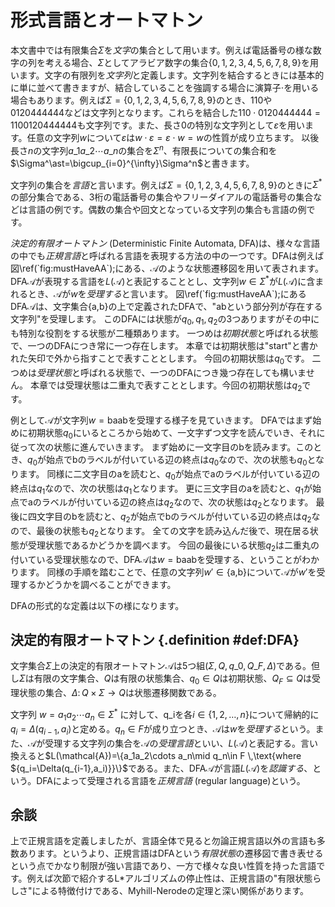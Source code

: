 # 形式言語とオートマトン

本文書中では有限集合$\Sigma$を*文字*の集合として用います。例えば電話番号の様な数字の列を考える場合、$\Sigma$としてアラビア数字の集合$\{0,1,2,3,4,5,6,7,8,9\}$を用います。文字の有限列を*文字列*と定義します。文字列を結合するときには基本的に単に並べて書きますが、結合していることを強調する場合に演算子$\cdot$を用いる場合もあります。例えば$\Sigma=\{0,1,2,3,4,5,6,7,8,9\}$のとき、$110$や$0120444444$などは文字列となります。これらを結合した$110\cdot 0120444444=1100120444444$も文字列です。また、長さ0の特別な文字列として$\varepsilon$を用います。任意の文字列$w$について$\varepsilon$は$w\cdot\varepsilon=\varepsilon\cdot w=w$の性質が成り立ちます。
以後長さ$n$の文字列$a\_1a\_2\cdots a\_n$の集合を$\Sigma^n$、有限長についての集合和を$\Sigma^\ast=\bigcup_{i=0}^{\infty}\Sigma^n$と書きます。

文字列の集合を*言語*と言います。例えば$\Sigma=\{0,1,2,3,4,5,6,7,8,9\}$のときに$\Sigma^\ast$の部分集合である、3桁の電話番号の集合やフリーダイアルの電話番号の集合などは言語の例です。偶数の集合や回文となっている文字列の集合も言語の例です。

*決定的有限オートマトン* (Deterministic Finite Automata, DFA)は、様々な言語の中でも*正規言語*と呼ばれる言語を表現する方法の中の一つです。DFAは例えば図\\ref(\`fig:mustHaveAA\`);にある、$\mathcal{A}$のような状態遷移図を用いて表されます。
DFA$\mathcal{A}$が表現する言語を$L(\mathcal{A})$と表記することとし、文字列$w\in\Sigma^\ast$が$L(\mathcal{A})$に含まれるとき、$\mathcal{A}$が$w$を*受理する*と言います。
図\\ref(\`fig:mustHaveAA\`);にあるDFA$\mathcal{A}$は、文字集合$\{\text{a,b}\}$の上で定義されたDFAで、"abという部分列が存在する文字列"を受理します。
このDFAには状態が$q_0,q_1,q_2$の3つありますがその中にも特別な役割をする状態が二種類あります。
一つめは*初期状態*と呼ばれる状態で、一つのDFAにつき常に一つ存在します。
本章では初期状態は"start"と書かれた矢印で外から指すことで表すこととします。
今回の初期状態は$q_0$です。
二つめは*受理状態*と呼ばれる状態で、一つのDFAにつき幾つ存在しても構いません。
本章では受理状態は二重丸で表すこととします。今回の初期状態は$q_2$です。

例として$\mathcal{A}$が文字列$w=\text{baab}$を受理する様子を見ていきます。
DFAではまず始めに初期状態$q_0$にいるところから始めて、一文字ずつ文字を読んでいき、それに従って次の状態に進んでいきます。
まず始めに一文字目のbを読みます。このとき、$q_0$が始点でbのラベルが付いている辺の終点は$q_0$なので、次の状態も$q_0$となります。
同様に二文字目のaを読むと、$q_0$が始点でaのラベルが付いている辺の終点は$q_1$なので、次の状態は$q_1$となります。
更に三文字目のaを読むと、$q_1$が始点でaのラベルが付いている辺の終点は$q_2$なので、次の状態は$q_2$となります。
最後に四文字目のbを読むと、$q_2$が始点でbのラベルが付いている辺の終点は$q_2$なので、最後の状態も$q_2$となります。
全ての文字を読み込んだ後で、現在居る状態が受理状態であるかどうかを調べます。
今回の最後にいる状態$q_2$は二重丸の付いている受理状態なので、DFA$\mathcal{A}$は$w=\text{baab}$を受理する、ということがわかります。
同様の手順を踏むことで、任意の文字列$w'\in\{\text{a,b}\}$について$\mathcal{A}$が$w'$を受理するかどうかを調べることができます。

DFAの形式的な定義は以下の様になります。

## 決定的有限オートマトン {.definition #def:DFA}

文字集合$\Sigma$上の決定的有限オートマトン$\mathcal{A}$は5つ組$(\Sigma,Q,q\_0,Q\_F,\Delta)$である。但し$\Sigma$は有限の文字集合、$Q$は有限の状態集合、$q_0\in Q$は初期状態、$Q_F\subseteq Q$は受理状態の集合、$\Delta\colon Q\times\Sigma\to Q$は状態遷移関数である。

文字列 $w=a_1a_2\cdots a_n\in\Sigma^\ast$ に対して、q_iを各$i\in\{1,2,\ldots,n\}$について帰納的に$q_i=\Delta(q_{i-1},a_i)$と定める。$q_n\in F$が成り立つとき、$\mathcal{A}$は$w$を*受理する*という。また、$\mathcal{A}$が受理する文字列の集合を$\mathcal{A}$の*受理言語*といい、$L(\mathcal{A})$と表記する。言い換えると$L(\mathcal{A})=\{a_1a_2\cdots a_n\mid q_n\in F \,\text{where ${q_i=\Delta(q_{i-1},a_i)}}\}$である。また、DFA$\mathcal{A}$が言語$L(\mathcal{A})$を*認識する*、という。DFAによって受理される言語を*正規言語* (regular language)という。

## 余談

上で正規言語を定義しましたが、言語全体で見ると勿論正規言語以外の言語も多数あります。というより、正規言語はDFAという*有限状態*の遷移図で書き表せるという点でかなり制限が強い言語であり、一方で様々な良い性質を持った言語です。例えば次節で紹介するL\*アルゴリズムの停止性は、正規言語の"有限状態らしさ"による特徴付けである、Myhill-Nerodeの定理と深い関係があります。
